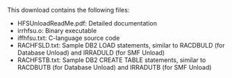 This download contains the following files:
- HFSUnloadReadMe.pdf: Detailed documentation 
- irrhfsu.o: Binary executable
- iffhfsu.txt: C-language source code
- RACHFSLD.txt: Sample DB2 LOAD statements, similar to RACDBULD (for Database Unload) and IRRADULD (for SMF Unload)
- RACHFSTB.txt: Sample DB2 CREATE TABLE statements, similar to RACDBUTB (for Database Unload) and IRRADUTB (for SMF Unload)